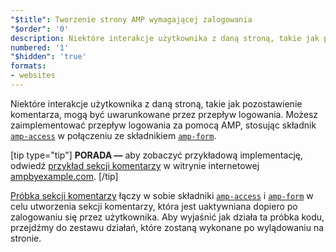 ```yaml
---
"$title": Tworzenie strony AMP wymagającej zalogowania
"$order": '0'
description: Niektóre interakcje użytkownika z daną stroną, takie jak pozostawienie komentarza, mogą być uwarunkowane przez przepływ logowania. Możesz zaimplementować przepływ logowania...
numbered: '1'
"$hidden": 'true'
formats:
- websites
---
```


Niektóre interakcje użytkownika z daną stroną, takie jak pozostawienie komentarza, mogą być uwarunkowane przez przepływ logowania. Możesz zaimplementować przepływ logowania za pomocą AMP, stosując składnik [`amp-access`](../../../../documentation/components/reference/amp-access.md) w połączeniu ze składnikiem [`amp-form`](../../../../documentation/components/reference/amp-form.md).

[tip type="tip"] **PORADA —** aby zobaczyć przykładową implementację, odwiedź [przykład sekcji komentarzy](../../../../documentation/examples/documentation/Comment_Section.html) w witrynie internetowej [ampbyexample.com](../../../../documentation/examples/index.html). [/tip]

[Próbka sekcji komentarzy](../../../../documentation/examples/documentation/Comment_Section.html) łączy w sobie składniki [`amp-access`](../../../../documentation/components/reference/amp-access.md) i [`amp-form`](../../../../documentation/components/reference/amp-form.md) w celu utworzenia sekcji komentarzy, która jest uaktywniana dopiero po zalogowaniu się przez użytkownika. Aby wyjaśnić jak działa ta próbka kodu, przejdźmy do zestawu działań, które zostaną wykonane po wylądowaniu na stronie.
